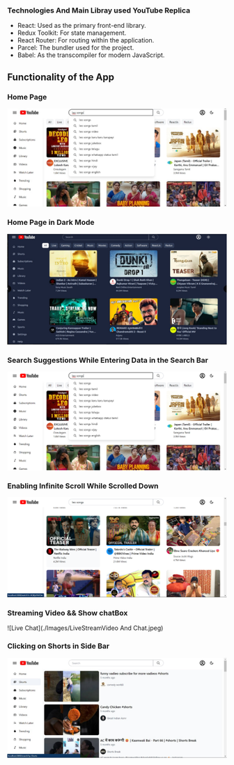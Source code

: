 


### Technologies And Main Libray used YouTube Replica

- React: Used as the primary front-end library.
- Redux Toolkit: For state management.
- React Router: For routing within the application.
- Parcel: The bundler used for the project.
- Babel: As the transcompiler for modern JavaScript.


## Functionality of the App

### Home Page

![Home page](./Images/Homepages.jpeg)

### Home Page in Dark Mode

![Home page](./Images/DarkTheme.jpeg
)
### Search Suggestions While Entering Data in the Search Bar

![Search Suggestions](./Images/SearchSuggestions.jpeg)
### Enabling Infinite Scroll While Scrolled Down

![Infinite Scroll in Home Page](./Images/InfinteScroll.jpeg)


### Streaming Video && Show chatBox
![Live Chat](./Images/LiveStreamVideo And Chat.jpeg)

### Clicking on Shorts in Side Bar
![Shorts Results](./Images/ShortsPage.jpeg)
